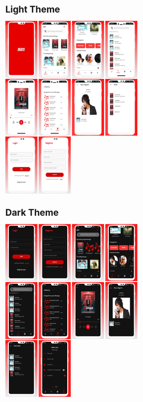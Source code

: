 <h1>Light Theme</h1>
<img src="Images/screenshot_1.jpg" width = "100"> <img src="Images/screenshot_2.jpg" width= "100">
<img src="Images/screenshot_3.jpg" width = "100"> <img src="Images/screenshot_4.jpg" width = "100">
<img src="Images/screenshot_5.jpg" width = "100"> <img src="Images/screenshot_6.jpg" width = "100">
<img src="Images/screenshot_7.jpg" width = "100"> <img src="Images/screenshot_8.jpg" width = "100">
<img src="Images/screenshot_9.jpg" width = "100"> <img src="Images/screenshot_10.jpg" width = "100">
<h1>Dark Theme</h1>
<img src="Images/screenshot_dark_1.jpg" width = "100"> <img src="Images/screenshot_dark_2.jpg" width= "100">
<img src="Images/screenshot_dark_3.jpg" width = "100"> <img src="Images/screenshot_dark_4.jpg" width = "100">
<img src="Images/screenshot_dark_5.jpg" width = "100"> <img src="Images/screenshot_dark_6.jpg" width = "100">
<img src="Images/screenshot_dark_7.jpg" width = "100"> <img src="Images/screenshot_dark_8.jpg" width = "100">
<img src="Images/screenshot_dark_9.jpg" width = "100"> <img src="Images/screenshot_dark_10.jpg" width = "100">

